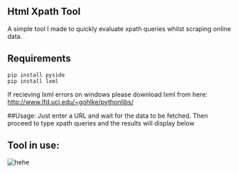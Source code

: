 ## Html Xpath Tool

A simple tool I made to quickly evaluate xpath queries whilst scraping online data.

## **Requirements**
```
pip install pyside
pip install lxml
```

If recieving lxml errors on windows please download lxml from here:
http://www.lfd.uci.edu/~gohlke/pythonlibs/

##Usage:
Just enter a URL and wait for the data to be fetched. Then proceed to type xpath queries and the results will display below

## Tool in use:

![hehe](http://stephendyson.co.uk/img/portfolio/xpath.png)
